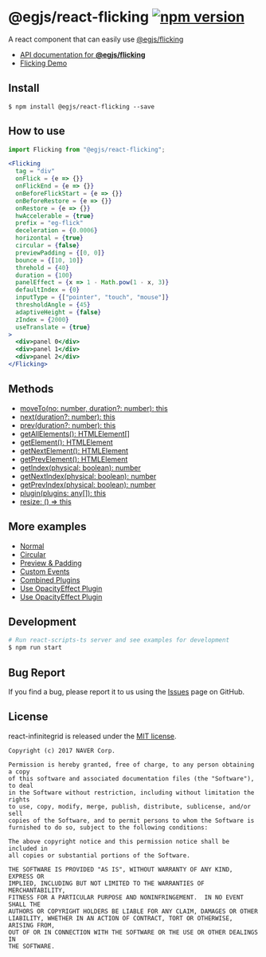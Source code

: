 # @egjs/react-flicking [![npm version](https://badge.fury.io/js/%40egjs%2Freact-flicking.svg)](https://badge.fury.io/js/%40egjs%2Freact-flicking)


A react component that can easily use [@egjs/flicking](https://github.com/naver/egjs-flicking)

* [API documentation for **@egjs/flicking**](https://naver.github.io/egjs-flicking/release/latest/doc/)
* [Flicking Demo](https://codesandbox.io/s/l7j2r37vp7)

## Install
```
$ npm install @egjs/react-flicking --save
```

## How to use
```jsx
import Flicking from "@egjs/react-flicking";

<Flicking
  tag = "div"
  onFlick = {e => {}}
  onFlickEnd = {e => {}}
  onBeforeFlickStart = {e => {}}
  onBeforeRestore = {e => {}}
  onRestore = {e => {}}
  hwAccelerable = {true}
  prefix = "eg-flick"
  deceleration = {0.0006}
  horizontal = {true}
  circular = {false}
  previewPadding = {[0, 0]}
  bounce = {[10, 10]}
  threhold = {40}
  duration = {100}
  panelEffect = {x => 1 - Math.pow(1 - x, 3)}
  defaultIndex = {0}
  inputType = {["pointer", "touch", "mouse"]}
  thresholdAngle = {45}
  adaptiveHeight = {false}
  zIndex = {2000}
  useTranslate = {true}
>
  <div>panel 0</div>
  <div>panel 1</div>
  <div>panel 2</div>
</Flicking>
```
## Methods
* [moveTo(no: number, duration?: number): this](https://naver.github.io/egjs-flicking/release/latest/doc/eg.Flicking.html#moveTo)
* [next(duration?: number): this](https://naver.github.io/egjs-flicking/release/latest/doc/eg.Flicking.html#next)
* [prev(duration?: number): this](https://naver.github.io/egjs-flicking/release/latest/doc/eg.Flicking.html#prev)
* [getAllElements(): HTMLElement[]](https://naver.github.io/egjs-flicking/release/latest/doc/eg.Flicking.html#getAllElements)
* [getElement(): HTMLElement](https://naver.github.io/egjs-flicking/release/latest/doc/eg.Flicking.html#getElement)
* [getNextElement(): HTMLElement](https://naver.github.io/egjs-flicking/release/latest/doc/eg.Flicking.html#getNextElement)
* [getPrevElement(): HTMLElement](https://naver.github.io/egjs-flicking/release/latest/doc/eg.Flicking.html#getPrevElement)
* [getIndex(physical: boolean): number](https://naver.github.io/egjs-flicking/release/latest/doc/eg.Flicking.html#getIndex)
* [getNextIndex(physical: boolean): number](https://naver.github.io/egjs-flicking/release/latest/doc/eg.Flicking.html#getNextIndex)
* [getPrevIndex(physical: boolean): number](https://naver.github.io/egjs-flicking/release/latest/doc/eg.Flicking.html#getPrevIndex)
* [plugin(plugins: any[]): this](https://naver.github.io/egjs-flicking/release/latest/doc/eg.Flicking.html#plugin)
* [resize: () => this](https://naver.github.io/egjs-flicking/release/latest/doc/eg.Flicking.html#resize)


## More examples
* [Normal](https://github.com/naver/egjs-flicking/tree/master/packages/react-flicking/src/normal.tsx)
* [Circular](https://github.com/naver/egjs-flicking/tree/master/packages/react-flicking/src/circular.tsx)
* [Preview & Padding](https://github.com/naver/egjs-flicking/tree/master/packages/react-flicking/src/preview.tsx)
* [Custom Events](https://github.com/naver/egjs-flicking/tree/master/packages/react-flicking/src/customevents.tsx)
* [Combined Plugins](https://github.com/naver/egjs-flicking/tree/master/packages/react-flicking/src/combined.tsx)
* [Use OpacityEffect Plugin](https://github.com/naver/egjs-flicking/tree/master/packages/react-flicking/src/OpacityEffect.tsx)
* [Use OpacityEffect Plugin](https://github.com/naver/egjs-flicking/tree/master/packages/react-flicking/src/ParallaxEffect.tsx)
## Development

```sh
# Run react-scripts-ts server and see examples for development
$ npm run start
```

## Bug Report

If you find a bug, please report it to us using the [Issues](https://github.com/naver/egjs-flicking/issues) page on GitHub.


## License
react-infinitegrid is released under the [MIT license](https://github.com/naver/egjs-flicking/blob/master/LICENSE).


```
Copyright (c) 2017 NAVER Corp.

Permission is hereby granted, free of charge, to any person obtaining a copy
of this software and associated documentation files (the "Software"), to deal
in the Software without restriction, including without limitation the rights
to use, copy, modify, merge, publish, distribute, sublicense, and/or sell
copies of the Software, and to permit persons to whom the Software is
furnished to do so, subject to the following conditions:

The above copyright notice and this permission notice shall be included in
all copies or substantial portions of the Software.

THE SOFTWARE IS PROVIDED "AS IS", WITHOUT WARRANTY OF ANY KIND, EXPRESS OR
IMPLIED, INCLUDING BUT NOT LIMITED TO THE WARRANTIES OF MERCHANTABILITY,
FITNESS FOR A PARTICULAR PURPOSE AND NONINFRINGEMENT.  IN NO EVENT SHALL THE
AUTHORS OR COPYRIGHT HOLDERS BE LIABLE FOR ANY CLAIM, DAMAGES OR OTHER
LIABILITY, WHETHER IN AN ACTION OF CONTRACT, TORT OR OTHERWISE, ARISING FROM,
OUT OF OR IN CONNECTION WITH THE SOFTWARE OR THE USE OR OTHER DEALINGS IN
THE SOFTWARE.
```